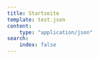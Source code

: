 ```yaml
---
title: Startseite
template: test.json
content:
    type: "application/json"
search:
    index: false
---
```

